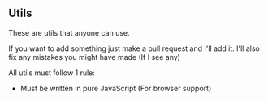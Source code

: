 ## Utils
These are utils that anyone can use.

If you want to add something just make a pull request and I'll add it. 
I'll also fix any mistakes you might have made (If I see any)

All utils must follow 1 rule:
* Must be written in pure JavaScript (For browser support)